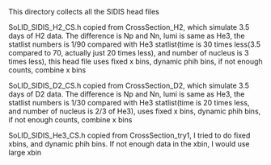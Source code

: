 This directory collects all the SIDIS head files


SoLID_SIDIS_H2_CS.h copied from CrossSection_H2, which simulate 3.5 days of H2 data. The difference is Np and Nn, lumi is same as He3, the statlist numbers is 1/90 compared with He3 statlist(time is 30 times less(3.5 compared to 70, actually just 20 times less), and number of nucleus is 3 times less), this head file uses fixed x bins, dynamic phih bins, if not enough counts, combine x bins

SoLID_SIDIS_D2_CS.h copied from CrossSection_D2, which simulate 3.5 days of D2 data. The difference is Np and Nn, lumi is same as He3, the statlist numbers is 1/30 compared with He3 statlist(time is 20 times less, and number of nucleus is 2/3 of He3), uses fixed x bins, dynamic phih bins, if not enough counts, combine x bins

SoLID_SIDIS_He3_CS.h copied from CrossSection_try1, I tried to do fixed xbins, and dynamic phih bins. If not enough data in the xbin, I would use large xbin

